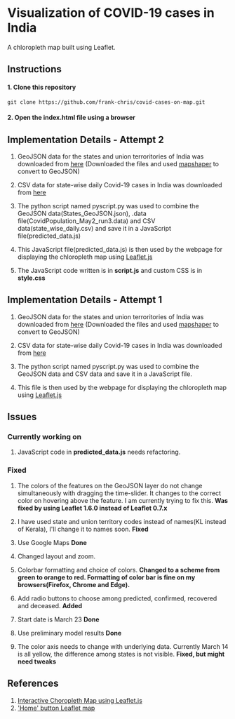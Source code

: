 # Visualization of COVID-19 cases in India

A chloropleth map built using Leaflet. 

## Instructions 

#### 1. Clone this repository    
`git clone https://github.com/frank-chris/covid-cases-on-map.git`

#### 2. Open the index.html file using a browser

## Implementation Details - Attempt 2   

1. GeoJSON data for the states and union terroritories of India was downloaded from [here](https://github.com/datameet/maps)
   (Downloaded the files and used [mapshaper](https://mapshaper.org/) to convert to GeoJSON)

2. CSV data for state-wise daily Covid-19 cases in India was downloaded from [here](https://api.covid19india.org/csv/latest/state_wise_daily.csv)

3. The python script named pyscript.py was used to combine the GeoJSON data(States_GeoJSON.json), .data file(CovidPopulation_May2_run3.data) and CSV data(state_wise_daily.csv) and save it in a JavaScript file(predicted_data.js)

4. This JavaScript file(predicted_data.js) is then used by the webpage for displaying the chloropleth map using [Leaflet.js](https://leafletjs.com/examples/choropleth/)

5. The JavaScript code written is in **script.js** and custom CSS is in **style.css**


## Implementation Details - Attempt 1   

1. GeoJSON data for the states and union terroritories of India was downloaded from [here](https://github.com/datameet/maps)
   (Downloaded the files and used [mapshaper](https://mapshaper.org/) to convert to GeoJSON)

2. CSV data for state-wise daily Covid-19 cases in India was downloaded from [here](https://api.covid19india.org/csv/latest/state_wise_daily.csv)

3. The python script named pyscript.py was used to combine the GeoJSON data and CSV data and save it in a JavaScript file. 

4. This file is then used by the webpage for displaying the chloropleth map using [Leaflet.js](https://leafletjs.com/examples/choropleth/)

## Issues

### Currently working on

1. JavaScript code in **predicted_data.js** needs refactoring. 

### Fixed   
1. The colors of the features on the GeoJSON layer do not change simultaneously with dragging the time-slider. It changes to the correct color on hovering above the feature. I am currently trying to fix this. **Was fixed by using Leaflet 1.6.0 instead of Leaflet 0.7.x** 

2. I have used state and union territory codes instead of names(KL instead of Kerala), I'll change it to names soon. **Fixed**

3. Use Google Maps **Done**

4. Changed layout and zoom. 

5. Colorbar formatting and choice of colors. **Changed to a scheme from green to orange to red. Formatting of color bar is fine on my browsers(Firefox, Chrome and Edge).** 

6. Add radio buttons to choose among predicted, confirmed, recovered and deceased. **Added**

7. Start date is March 23 **Done**

8. Use preliminary model results **Done**

9. The color axis needs to change with underlying data. Currently March 14 is all yellow, the difference among states is not visible. **Fixed, but might need tweaks**


## References

1. [Interactive Choropleth Map using Leaflet.js](https://leafletjs.com/examples/choropleth/)
2. ['Home' button Leaflet map](https://gis.stackexchange.com/questions/127286/home-button-leaflet-map)


